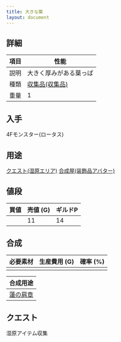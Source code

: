 ```yaml
---
title: 大きな葉
layout: document
---
```

## 詳細


|項目|性能|
|---|---|
|説明|大きく厚みがある葉っぱ|
|種類|[収集品(収集品)](収集品(収集品))|
|重量|1|

## 入手

4Fモンスター(ロータス)

## 用途

[クエスト(湿原エリア)](クエスト(湿原エリア))
[合成屋(装飾品アバター)](合成屋(装飾品アバター))

## 値段


|買値|売値 (G)|ギルドP|
|---|---|---|
||11|14|

## 合成


|必要素材|生産費用 (G)|確率 (%)|
|---|---|---|
||||


|合成用途|
|---|
|[蓮の肩章](蓮の肩章)|

## クエスト

湿原アイテム収集